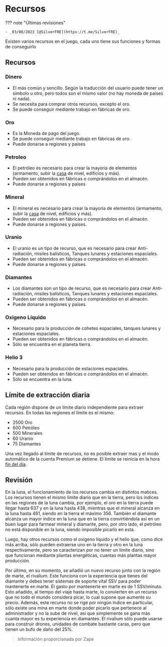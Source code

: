# Recursos

??? note "Últimas revisiones"

    - _03/08/2023 [@SilverFRE](https://t.me/SilverFRE)_

Existen varios recursos en el juego, cada uno tiene sus funciones y formas de conseguirlo

## Recursos

### Dinero

- El más común y sencillo. Según la traducción del usuario puede tener un símbolo u otro, pero todos son el mismo valor (no hay moneda de países ni nada).
- Se necesita para comprar otros recursos, excepto el oro.
- Se puede conseguir mediante trabajo en fábricas de oro.

### Oro

- Es la Moneda de pago del juego.
- Se puede conseguir mediante trabajo en fábricas de oro.
- Puede donarse a regiones y países

### Petroleo

- El petróleo es necesario para crear la mayoría de elementos (armamento, subir la [casa](../../1.-Perfil/Casa/) de nivel, edificios y más).
- Pueden ser obtenidos en fábricas o comprándolos en el almacén.
- Puede donarse a regiones y países

### Mineral

- El mineral es necesario para crear la mayoría de elementos (armamento, subir la [casa](../../1.-Perfil/Casa/) de nivel, edificios y más).
- Pueden ser obtenidos en fábricas o comprándolos en el almacén.
- Puede donarse a regiones y países.

### Uranio

- El uranio es un tipo de recurso, que es necesario para crear Anti-radiación, misiles balísticos, Tanques lunares y estaciones espaciales.
- Pueden ser obtenidos en fábricas o comprándolos en el almacén.
- Puede donarse a regiones y países.

### Diamantes

- Los diamantes son un tipo de recurso, que es necesario para crear Anti-radiación, misiles balísticos, Tanques lunares y estaciones espaciales.
- Pueden ser obtenidos en fábricas o comprándolos en el almacén.
- Puede donarse a regiones y países.

### Oxigeno Líquido

- Necesario para la producción de cohetes espaciales, tanques lunares y estaciones espaciales.
- Pueden ser obtenidos en fábricas o comprándolos en el almacén.
- Sólo se encuentra en el planeta tierra.

### Helio 3

- Necesario para la producción de estaciones espaciales.
- Pueden ser obtenidos en fábricas o comprándolos en el almacén.
- Sólo se encuentra en la luna.

## Límite de extracción diaria

Cada región dispone de un límite diario independiente para extraer recursos. En todas las regiones el límite es el mismo:

- 2500 Oro
- 600 Petróleo
- 500 Minerales
- 60 Uranio
- 75 Diamantes

Una vez llegado al límite de recursos, no es posible extraer mas y el modo automático de la cuenta Premium se detiene. El límite se reinicia en la hora [fin del día](/1.-Perfil/Fin-del-Dia/).

## Revisión

En la luna, el funcionamiento de los recursos cambia en distintos matices. Los recursos tienen el mismo límite diario que en la tierra, pero los índices en las regiones de la luna cambia, por ejemplo, el oro en la tierra puede llegar hasta 637 y en la luna hasta 438, mientras que el mineral alcanza en la luna hasta 461, siendo en la tierra el máximo 356. También el diamante alcanza un mayor índice en la luna que en la tierra convirtiéndola así en un buen lugar para farmear mineral y diamante, pero, por otro lado, el petróleo no está disponible en la luna, siendo imposible picarlo en esta.

Luego, hay otros recursos como el oxígeno líquido y el helio que, como dice más arriba, sólo pueden extraerse uno en la tierra y otro en la luna respectivamente, pero se caracterizan por no tener un límite diario, sino que funcionan mediante plantas energéticas, cuantas más plantas mayor producción.

Por último, en su momento, se añadió un nuevo recurso junto con la región de marte, el rivalium. Este funciona con la experiencia que tienes del diamante y debes tener sistemas de soporte vital SSV para poder mantenerte en marte. El gasto por mantenerte en marte es de 1 SSV/minuto. Esto añadido, al tiempo del viaje hasta marte, lo convierten en un recurso que no todo el mundo considera picar, lo cual supone que aumente su precio. Además, este recurso no se rige por ningún índice en particular, sólo existe una mina en marte donde poder picarlo que pertenece al administrador y no la sube de nivel, así que simplemente se gana más cuanta mayor es tu experiencia en diamantes. El rivalium sólo puede usarse para construir drones, unidades de combate bastante caras, pero que tienen un bufo de daño del 25%.

> Información proporcionada por Zape
